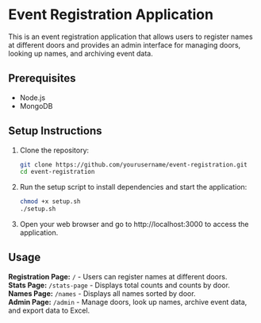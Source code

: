 # Event Registration Application

This is an event registration application that allows users to register names at different doors and provides an admin interface for managing doors, looking up names, and archiving event data.

## Prerequisites

- Node.js
- MongoDB

## Setup Instructions

1. Clone the repository:

   ```bash
   git clone https://github.com/yourusername/event-registration.git
   cd event-registration


2. Run the setup script to install dependencies and start the application:

    ```bash
   chmod +x setup.sh
   ./setup.sh


3. Open your web browser and go to http://localhost:3000 to access the application.

## Usage
**Registration Page:** `/` - Users can register names at different doors. <br>
**Stats Page:** `/stats-page` - Displays total counts and counts by door. <br>
**Names Page:** `/names` - Displays all names sorted by door. <br>
**Admin Page:** `/admin` - Manage doors, look up names, archive event data, and export data to Excel.

